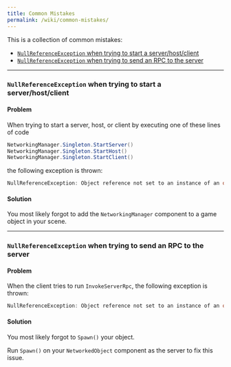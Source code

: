 ```yaml
---
title: Common Mistakes
permalink: /wiki/common-mistakes/
---
```


This is a collection of common mistakes:

- [`NullReferenceException` when trying to start a server/host/client](#err-001)
- [`NullReferenceException` when trying to send an RPC to the server](#err-002)

---

### <a name="err-001"></a>`NullReferenceException` when trying to start a server/host/client

#### Problem
When trying to start a server, host, or client by executing one of these lines of code

```csharp
NetworkingManager.Singleton.StartServer()
NetworkingManager.Singleton.StartHost()
NetworkingManager.Singleton.StartClient()
```

the following exception is thrown:

```csharp
NullReferenceException: Object reference not set to an instance of an object
```

#### Solution
You most likely forgot to add the `NetworkingManager` component to a game object in your scene.

---

### <a name="err-002"></a>`NullReferenceException` when trying to send an RPC to the server

#### Problem
When the client tries to run `InvokeServerRpc`, the following exception is thrown:

```csharp
NullReferenceException: Object reference not set to an instance of an object
```

#### Solution
You most likely forgot to `Spawn()` your object.

Run `Spawn()` on your `NetworkedObject` component as the server to fix this issue.
